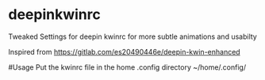 # deepinkwinrc
Tweaked Settings for deepin kwinrc for more subtle animations and usabilty

Inspired from https://gitlab.com/es20490446e/deepin-kwin-enhanced

#Usage
Put the kwinrc file in the home .config directory ~/home/.config/

